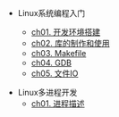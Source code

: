 * Linux系统编程入门

  * [ch01. 开发环境搭建](02Webserver/ch01)
  * [ch02. 库的制作和使用](02Webserver/ch02)
  * [ch03. Makefile](02Webserver/ch03)
  
  - [ch04. GDB](02Webserver/ch04)
  - [ch05. 文件IO](02Webserver/ch05)

- Linux多进程开发
  - [ch01. 进程描述](02Webserver/ch06)
